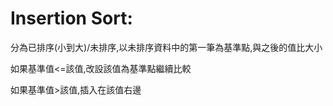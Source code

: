 # Insertion Sort:
分為已排序(小到大)/未排序,以未排序資料中的第一筆為基準點,與之後的值比大小

如果基準值<=該值,改設該值為基準點繼續比較

如果基準值>該值,插入在該值右邊
